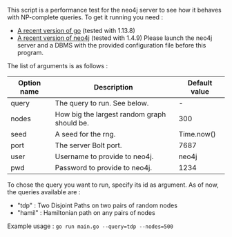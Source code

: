 This script is a performance test for the neo4j server to see how it behaves with NP-complete queries.
To get it running you need :
- [A recent version of go](https://go.dev/doc/install) (tested with 1.13.8)
- [A recent version of neo4j](https://neo4j.com/docs/operations-manual/current/installation/) (tested with 1.4.9)
Please launch the neo4j server and a DBMS with the provided configuration file before this program.

The list of arguments is as follows :

| Option name | Description | Default value |
| --- | --- | --- |
| query | The query to run. See below. | - |
| nodes | How big the largest random graph should be. | 300 |
| seed | A seed for the rng. | Time.now() |
| port | The server Bolt port. | 7687 |
| user | Username to provide to neo4j. | neo4j |
| pwd | Password to provide to neo4j. | 1234 |

To chose the query you want to run, specify its id as argument. As of now, the queries available are :
  - "tdp" : Two Disjoint Paths on two pairs of random nodes
  - "hamil" : Hamiltonian path on any pairs of nodes

Example usage : `go run main.go --query=tdp --nodes=500`
